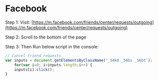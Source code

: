 # Facebook

Step 1: Visit: [https://m.facebook.com/friends/center/requests/outgoing](https://m.facebook.com/friends/center/requests/outgoing)

Step 2: Scroll to the bottom of the page

Step 3: Then Run below script in the console:
 
```javascript
// Cancel friend requests
var inputs = document.getElementsByClassName('_54k8 _56bs _56bt');
	for(var i=0; i<inputs.length;i++) {
	inputs[i].click();
}
```
